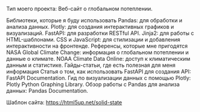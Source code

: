 Тип моего проекта:
Веб-сайт о глобальном потеплении.

Библиотеки, которые я буду использовать
Pandas: для обработки и анализа данных.
Plotly: для создания интерактивных графиков и визуализаций.
FastAPI: для разработки RESTful API.
Jinja2: для работы с HTML-шаблонами.
CSS и JavaScript: для стилизации и добавления интерактивности на фронтенде.
Референсы, которые мне пригодятся
NASA Global Climate Change: информация о глобальном потеплении и данные о климате.
NOAA Climate Data Online: доступ к климатическим данным и статистике.
Гайды-статьи, где есть полезная для меня информация
Статья о том, как использовать FastAPI для создания API: FastAPI Documentation.
Гид по визуализации данных с помощью Plotly: Plotly Python Graphing Library.
Обзор работы с Pandas для анализа данных: Pandas Documentation.

Шаблон сайта: https://html5up.net/solid-state
